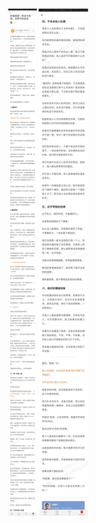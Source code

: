 ![](../../images/2017年12月/GX1223防备暗箭：抓住大利益，先防守后反击.jpg)
![](../../images/2017年12月/GX1223防备暗箭：抓住大利益，先防守后反击2.jpg)
